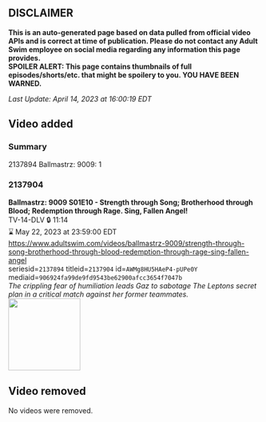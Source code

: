 ## DISCLAIMER
**This is an auto-generated page based on data pulled from official video APIs and is correct at time of publication. Please do not contact any Adult Swim employee on social media regarding any information this page provides.**  
**SPOILER ALERT: This page contains thumbnails of full episodes/shorts/etc. that might be spoilery to you. YOU HAVE BEEN WARNED.**  

_Last Update: April 14, 2023 at 16:00:19 EDT_
## Video added
### Summary
2137894 Ballmastrz: 9009: 1  
### 2137904
**Ballmastrz: 9009 S01E10 - Strength through Song; Brotherhood through Blood; Redemption through Rage. Sing, Fallen Angel!**  
TV-14-DLV 🔒 11:14  
⌛ May 22, 2023 at 23:59:00 EDT  
https://www.adultswim.com/videos/ballmastrz-9009/strength-through-song-brotherhood-through-blood-redemption-through-rage-sing-fallen-angel  
seriesid=`2137894` titleid=`2137904` id=`AWMg8HU5HAeP4-pUPe0Y` mediaid=`906924fa99de9fd9543be62900afcc3654f7047b`  
_The crippling fear of humiliation leads Gaz to sabotage The Leptons secret plan in a critical match against her former teammates._  
<a href="https://i.cdn.turner.com/adultswim/big/image-upload/thumbnails/thumb-2_image-15252863563732.jpg"><img src="https://i.cdn.turner.com/adultswim/big/image-upload/thumbnails/thumb-2_image-15252863563732.jpg" height="144px" /></a>
## Video removed
No videos were removed.  
